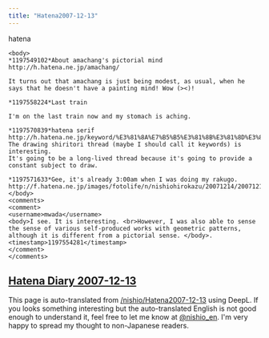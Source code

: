 ```yaml
---
title: "Hatena2007-12-13"
---
```


hatena

```
<body>
*1197549102*About amachang's pictorial mind
http://h.hatena.ne.jp/amachang/

It turns out that amachang is just being modest, as usual, when he says that he doesn't have a painting mind! Wow (><)!

*1197558224*Last train

I'm on the last train now and my stomach is aching.

*1197570839*hatena serif
http://h.hatena.ne.jp/keyword/%E3%81%8A%E7%B5%B5%E3%81%8B%E3%81%8D%E3%81%97%E3%82%8A%E3%81%A8%E3%82%8A
The drawing shiritori thread (maybe I should call it keywords) is interesting.
It's going to be a long-lived thread because it's going to provide a constant subject to draw.

*1197571633*Gee, it's already 3:00am when I was doing my rakugo.
http://f.hatena.ne.jp/images/fotolife/n/nishiohirokazu/20071214/20071214033307.png
</body>
<comments>
<comment>
<username>mwada</username>
<body>I see. It is interesting. <br>However, I was also able to sense the sense of various self-produced works with geometric patterns, although it is different from a pictorial sense. </body>.
<timestamp>1197554281</timestamp>
</comment>
</comments>
```


[Hatena Diary 2007-12-13](https://nishiohirokazu.hatenadiary.org/archive/2007/12/13)
---
This page is auto-translated from [/nishio/Hatena2007-12-13](https://scrapbox.io/nishio/Hatena2007-12-13) using DeepL. If you looks something interesting but the auto-translated English is not good enough to understand it, feel free to let me know at [@nishio_en](https://twitter.com/nishio_en). I'm very happy to spread my thought to non-Japanese readers.